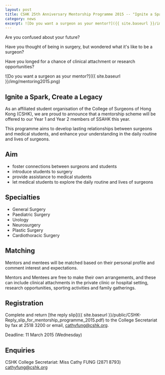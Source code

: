 ```yaml
---
layout: post
title: CSHK 25th Anniversary Mentorship Programme 2015 -- "Ignite a Spark, Create a Legacy"
category: news
excerpt: ![Do you want a surgeon as your mentor?]({{ site.baseurl }}/img/mentoring2015.png)
---
```

Are you confused about your future?

Have you thought of being in surgery, but wondered what it's like to be a surgeon?

Have you longed for a chance of clinical attachment or research opportunities?

![Do you want a surgeon as your mentor?]({{ site.baseurl }}/img/mentoring2015.png)

## Ignite a Spark, Create a Legacy

As an affiliated student organisation of the College of Surgeons of Hong Kong (CSHK), we are proud to announce that a mentorship scheme will be offered to our Year 1 and Year 2 members of SSAHK this year.

This programme aims to develop lasting relationships between surgeons and medical students, and enhance your understanding in the daily routine and lives of surgeons.

## Aim
- foster connections between surgeons and students
- introduce students to surgery
- provide assistance to medical students
- let medical students to explore the daily routine and lives of surgeons

## Specialties
- General Surgery
- Paediatric Surgery
- Urology
- Neurosurgery
- Plastic Surgery
- Cardiothoracic Surgery

## Matching
Mentors and mentees will be matched based on their personal profile and comment interest and expectations. 

Mentors and Mentees are free to make their own arrangements, and these can include clinical attachments in the private clinic or hospital setting, research opportunities, sporting activities and family gatherings.

## Registration
Complete and return [the reply slip]({{ site.baseurl }}/public/CSHK-Reply_slip_for_mentorship_programme_2015.pdf) to the College Secretariat by fax at 2518 3200 or email, [cathyfung@cshk.org](mailto:cathyfung@cshk.org).

Deadline: 11 March 2015 (Wednesday)

## Enquiries
CSHK College Secretariat: Miss Cathy FUNG (2871 8793) [cathyfung@cshk.org](mailto:cathyfung@cshk.org)